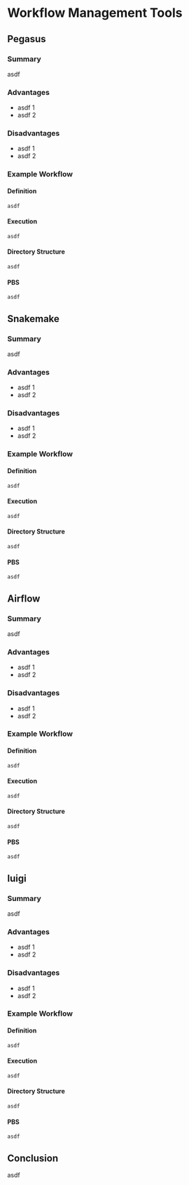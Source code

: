 # Workflow Management Tools

## Pegasus
### Summary
asdf

### Advantages
* asdf 1
* asdf 2

### Disadvantages
* asdf 1
* asdf 2

### Example Workflow
#### Definition
```
asdf
```

#### Execution
```
asdf
```

#### Directory Structure
```
asdf
```

#### PBS
```
asdf
```

## Snakemake
### Summary
asdf

### Advantages
* asdf 1
* asdf 2

### Disadvantages
* asdf 1
* asdf 2

### Example Workflow
#### Definition
```
asdf
```

#### Execution
```
asdf
```

#### Directory Structure
```
asdf
```

#### PBS
```
asdf
```

## Airflow
### Summary
asdf

### Advantages
* asdf 1
* asdf 2

### Disadvantages
* asdf 1
* asdf 2

### Example Workflow
#### Definition
```
asdf
```

#### Execution
```
asdf
```

#### Directory Structure
```
asdf
```

#### PBS
```
asdf
```

## luigi
### Summary
asdf

### Advantages
* asdf 1
* asdf 2

### Disadvantages
* asdf 1
* asdf 2

### Example Workflow
#### Definition
```
asdf
```

#### Execution
```
asdf
```

#### Directory Structure
```
asdf
```

#### PBS
```
asdf
```

## Conclusion
asdf